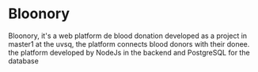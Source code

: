 # Bloonory
Bloonory, it's a web platform de blood donation developed as a project in master1 at the uvsq, the platform connects blood donors with their donee.
the platform developed by NodeJs in the backend and PostgreSQL for the database
